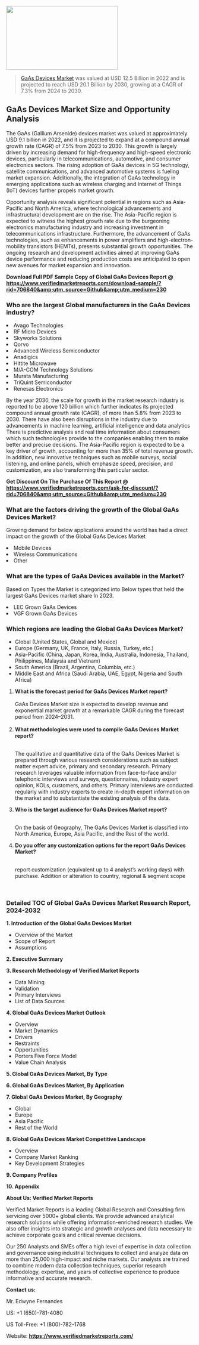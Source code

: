 <img src="https://ffe5etoiles.com/wp-content/uploads/2024/12/MST1-300x171.png" alt="" width="300" height="171" class="alignnone size-medium wp-image-20088" /><blockquote><p><p><a href="https://www.verifiedmarketreports.com/download-sample/?rid=706840&utm_source=Github&utm_medium=230" target="_blank">GaAs Devices Market</a> was valued at USD 12.5 Billion in 2022 and is projected to reach USD 20.1 Billion by 2030, growing at a CAGR of 7.3% from 2024 to 2030.</p></blockquote><p><h2>GaAs Devices Market Size and Opportunity Analysis</h2> <p>The GaAs (Gallium Arsenide) devices market was valued at approximately USD 9.1 billion in 2022, and it is projected to expand at a compound annual growth rate (CAGR) of 7.5% from 2023 to 2030. This growth is largely driven by increasing demand for high-frequency and high-speed electronic devices, particularly in telecommunications, automotive, and consumer electronics sectors. The rising adoption of GaAs devices in 5G technology, satellite communications, and advanced automotive systems is fueling market expansion. Additionally, the integration of GaAs technology in emerging applications such as wireless charging and Internet of Things (IoT) devices further propels market growth.</p> <p>Opportunity analysis reveals significant potential in regions such as Asia-Pacific and North America, where technological advancements and infrastructural development are on the rise. The Asia-Pacific region is expected to witness the highest growth rate due to the burgeoning electronics manufacturing industry and increasing investment in telecommunications infrastructure. Furthermore, the advancement of GaAs technologies, such as enhancements in power amplifiers and high-electron-mobility transistors (HEMTs), presents substantial growth opportunities. The ongoing research and development activities aimed at improving GaAs device performance and reducing production costs are anticipated to open new avenues for market expansion and innovation.</p> </p><p class=""><strong>Download Full PDF Sample Copy of Global GaAs Devices Report @ <a href="https://www.verifiedmarketreports.com/download-sample/?rid=706840&amp;utm_source=Github&amp;utm_medium=230" target="_blank">https://www.verifiedmarketreports.com/download-sample/?rid=706840&amp;utm_source=Github&amp;utm_medium=230</a></strong></p><h3 id="" class="">Who are the largest Global manufacturers in the GaAs Devices industry?</h3><p><li>Avago Technologies</li><li> RF Micro Devices</li><li> Skyworks Solutions</li><li> Qorvo</li><li> Advanced Wireless Semiconductor</li><li> Anadigics</li><li> Hittite Microwave</li><li> M/A-COM Technology Solutions</li><li> Murata Manufacturing</li><li> TriQuint Semiconductor</li><li> Renesas Electronics</li></p><div class=""><div class="" dir="" data-message-author-role="" data-message-id="" data-message-model-slug=""><div class=""><div class=""><div class=""><div class="" dir="" data-message-author-role="" data-message-id="" data-message-model-slug=""><div class=""><div class=""><p>By the year 2030, the scale for growth in the market research industry is reported to be above 120 billion which further indicates its projected compound annual growth rate (CAGR), of more than 5.8% from 2023 to 2030. There have also been disruptions in the industry due to advancements in machine learning, artificial intelligence and data analytics There is predictive analysis and real time information about consumers which such technologies provide to the companies enabling them to make better and precise decisions. The Asia-Pacific region is expected to be a key driver of growth, accounting for more than 35% of total revenue growth. In addition, new innovative techniques such as mobile surveys, social listening, and online panels, which emphasize speed, precision, and customization, are also transforming this particular sector.</p><p><strong>Get Discount On The Purchase Of This Report @&nbsp; <a href="https://www.verifiedmarketreports.com/ask-for-discount/?rid=706840&amp;utm_source=Github&amp;utm_medium=230" target="_blank">https://www.verifiedmarketreports.com/ask-for-discount/?rid=706840&amp;utm_source=Github&amp;utm_medium=230</a></strong></p></div></div></div></div></div></div></div></div><h3 id="" class="">What are the factors driving the growth of the Global GaAs Devices Market?</h3><p id="" class="">Growing demand for below applications around the world has had a direct impact on the growth of the Global GaAs Devices Market</p><p id="" class=""><li>Mobile Devices</li><li> Wireless Communications</li><li> Other</li></p><h3 id="" class="">What are the types of GaAs Devices available in the Market?</h3><p id="" class="">Based on Types the Market is categorized into Below types that held the largest GaAs Devices market share In 2023.</p><p id="" class=""><li>LEC Grown GaAs Devices</li><li> VGF Grown GaAs Devices</li></p><h3 id="" class="">Which regions are leading the Global GaAs Devices Market?</h3><ul><li>Global (United States, Global and Mexico)</li><li>Europe (Germany, UK, France, Italy, Russia, Turkey, etc.)</li><li>Asia-Pacific (China, Japan, Korea, India, Australia, Indonesia, Thailand, Philippines, Malaysia and Vietnam)</li><li>South America (Brazil, Argentina, Columbia, etc.)</li><li>Middle East and Africa (Saudi Arabia, UAE, Egypt, Nigeria and South Africa)</li></ul><p><ol><li><strong>What is the forecast period for GaAs Devices Market report?<br /></strong><br /><span data-sheets-root="1" data-sheets-value="{&quot;1&quot;:2,&quot;2&quot;:&quot;XXXX size is expected to develop revenue and exponential market growth at a remarkable CAGR during the forecast period from 2024&ndash;2030.&quot;}" data-sheets-userformat="{&quot;2&quot;:12674,&quot;4&quot;:{&quot;1&quot;:2,&quot;2&quot;:16776960},&quot;10&quot;:2,&quot;11&quot;:0,&quot;15&quot;:&quot;Arial&quot;,&quot;16&quot;:12}">GaAs Devices Market size is expected to develop revenue and exponential market growth at a remarkable CAGR during the forecast period from 2024&ndash;2031.</span><br /><br /></li><li><strong>What methodologies were used to compile GaAs Devices Market report?<br /><br /></strong><p>The qualitative and quantitative data of the&nbsp;GaAs Devices Market is prepared through various research considerations such as subject matter expert advice, primary and secondary research. Primary research leverages valuable information from face-to-face and/or telephonic interviews and surveys, questionnaires, industry expert opinion, KOLs, customers, and others. Primary interviews are conducted regularly with industry experts to create in-depth expert information on the market and to substantiate the existing analysis of the data.&nbsp;</p></li><li><strong>Who is the target audience for GaAs Devices Market report?<br /><br /></strong><p>On the basis of Geography, The&nbsp;GaAs Devices Market is classified into North America, Europe, Asia Pacific, and the Rest of the world.</p></li><li><strong>Do you offer any customization options for the report GaAs Devices Market?<br /><br /></strong><p>report customization (equivalent up to 4 analyst&rsquo;s working days) with purchase. Addition or alteration to country, regional &amp; segment scope</p><p>&nbsp;</p></li></ol></p><h3 id="" class="">Detailed TOC of Global GaAs Devices Market Research Report, 2024-2032</h3><p id="" class=""><strong>1. Introduction of the Global GaAs Devices Market</strong></p><ul><li>Overview of the Market</li><li>Scope of Report</li><li>Assumptions</li></ul><p id="" class=""><strong>2. Executive Summary</strong></p><p id="" class=""><strong>3. Research Methodology of&nbsp;Verified Market Reports</strong></p><ul><li>Data Mining</li><li>Validation</li><li>Primary Interviews</li><li>List of Data Sources</li></ul><p id="" class=""><strong>4. Global GaAs Devices Market Outlook</strong></p><ul><li>Overview</li><li>Market Dynamics</li><li>Drivers</li><li>Restraints</li><li>Opportunities</li><li>Porters Five Force Model</li><li>Value Chain Analysis</li></ul><p id="" class=""><strong>5. Global GaAs Devices Market, By&nbsp;Type</strong></p><p id="" class=""><strong>6. Global GaAs Devices Market, By Application</strong></p><p id="" class=""><strong>7. Global GaAs Devices Market, By Geography</strong></p><ul><li>Global</li><li>Europe</li><li>Asia Pacific</li><li>Rest of the World</li></ul><p id="" class=""><strong>8. Global GaAs Devices Market Competitive Landscape</strong></p><ul><li>Overview</li><li>Company Market Ranking</li><li>Key Development Strategies</li></ul><p id="" class=""><strong>9. Company Profiles</strong></p><p id="" class=""><strong>10. Appendix</strong></p><p id="" class=""><strong>About Us: Verified Market Reports</strong></p><p id="" class="">Verified Market Reports is a leading Global Research and Consulting firm servicing over 5000+ global clients. We provide advanced analytical research solutions while offering information-enriched research studies. We also offer insights into strategic and growth analyses and data necessary to achieve corporate goals and critical revenue decisions.</p><p id="" class="">Our 250 Analysts and SMEs offer a high level of expertise in data collection and governance using industrial techniques to collect and analyze data on more than 25,000 high-impact and niche markets. Our analysts are trained to combine modern data collection techniques, superior research methodology, expertise, and years of collective experience to produce informative and accurate research.</p><p id="" class=""><strong>Contact us:</strong></p><p id="" class="">Mr. Edwyne Fernandes</p><p id="" class="">US: +1 (650)-781-4080</p><p id="" class="">US Toll-Free: +1 (800)-782-1768</p><p id="" class="">Website: <a target="" data-test-app-aware-link=""><strong>https://www.verifiedmarketreports.com/</strong></a></p>
